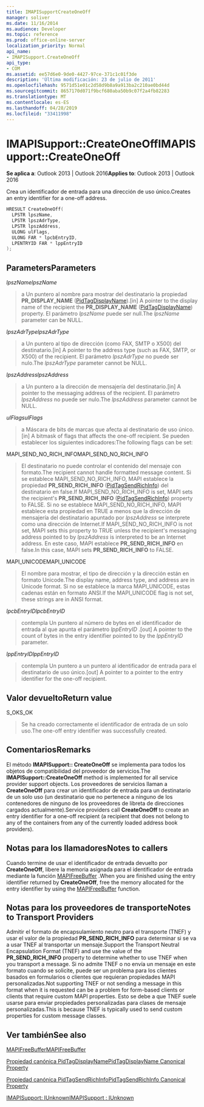 ```yaml
---
title: IMAPISupportCreateOneOff
manager: soliver
ms.date: 11/16/2014
ms.audience: Developer
ms.topic: reference
ms.prod: office-online-server
localization_priority: Normal
api_name:
- IMAPISupport.CreateOneOff
api_type:
- COM
ms.assetid: ee57d6e0-9de0-4427-97ce-371c1c01f3de
description: 'Última modificación: 23 de julio de 2011'
ms.openlocfilehash: 9571d51e01c2d58d9b8a9a913ba2c210ae0bd44d
ms.sourcegitcommit: 8657170d071f9bcf680aba50b9c07f2a4fb82283
ms.translationtype: MT
ms.contentlocale: es-ES
ms.lasthandoff: 04/28/2019
ms.locfileid: "33411998"
---
```

# <a name="imapisupportcreateoneoff"></a><span data-ttu-id="102ba-103">IMAPISupport::CreateOneOff</span><span class="sxs-lookup"><span data-stu-id="102ba-103">IMAPISupport::CreateOneOff</span></span>

  
  
<span data-ttu-id="102ba-104">**Se aplica a**: Outlook 2013 | Outlook 2016</span><span class="sxs-lookup"><span data-stu-id="102ba-104">**Applies to**: Outlook 2013 | Outlook 2016</span></span> 
  
<span data-ttu-id="102ba-105">Crea un identificador de entrada para una dirección de uso único.</span><span class="sxs-lookup"><span data-stu-id="102ba-105">Creates an entry identifier for a one-off address.</span></span>
  
```cpp
HRESULT CreateOneOff(
  LPSTR lpszName,
  LPSTR lpszAdrType,
  LPSTR lpszAddress,
  ULONG ulFlags,
  ULONG FAR * lpcbEntryID,
  LPENTRYID FAR * lppEntryID
);
```

## <a name="parameters"></a><span data-ttu-id="102ba-106">Parameters</span><span class="sxs-lookup"><span data-stu-id="102ba-106">Parameters</span></span>

 <span data-ttu-id="102ba-107">_lpszName_</span><span class="sxs-lookup"><span data-stu-id="102ba-107">_lpszName_</span></span>
  
> <span data-ttu-id="102ba-108">a Un puntero al nombre para mostrar del destinatario la propiedad **PR_DISPLAY_NAME** ([PidTagDisplayName](pidtagdisplayname-canonical-property.md)).</span><span class="sxs-lookup"><span data-stu-id="102ba-108">[in] A pointer to the display name of the recipient the **PR_DISPLAY_NAME** ([PidTagDisplayName](pidtagdisplayname-canonical-property.md)) property.</span></span> <span data-ttu-id="102ba-109">El parámetro _lpszName_ puede ser null.</span><span class="sxs-lookup"><span data-stu-id="102ba-109">The  _lpszName_ parameter can be NULL.</span></span> 
    
 <span data-ttu-id="102ba-110">_lpszAdrType_</span><span class="sxs-lookup"><span data-stu-id="102ba-110">_lpszAdrType_</span></span>
  
> <span data-ttu-id="102ba-111">a Un puntero al tipo de dirección (como FAX, SMTP o X500) del destinatario.</span><span class="sxs-lookup"><span data-stu-id="102ba-111">[in] A pointer to the address type (such as FAX, SMTP, or X500) of the recipient.</span></span> <span data-ttu-id="102ba-112">El parámetro _lpszAdrType_ no puede ser nulo.</span><span class="sxs-lookup"><span data-stu-id="102ba-112">The  _lpszAdrType_ parameter cannot be NULL.</span></span> 
    
 <span data-ttu-id="102ba-113">_lpszAddress_</span><span class="sxs-lookup"><span data-stu-id="102ba-113">_lpszAddress_</span></span>
  
> <span data-ttu-id="102ba-114">a Un puntero a la dirección de mensajería del destinatario.</span><span class="sxs-lookup"><span data-stu-id="102ba-114">[in] A pointer to the messaging address of the recipient.</span></span> <span data-ttu-id="102ba-115">El parámetro _lpszAddress_ no puede ser nulo.</span><span class="sxs-lookup"><span data-stu-id="102ba-115">The  _lpszAddress_ parameter cannot be NULL.</span></span> 
    
 <span data-ttu-id="102ba-116">_ulFlags_</span><span class="sxs-lookup"><span data-stu-id="102ba-116">_ulFlags_</span></span>
  
> <span data-ttu-id="102ba-117">a Máscara de bits de marcas que afecta al destinatario de uso único.</span><span class="sxs-lookup"><span data-stu-id="102ba-117">[in] A bitmask of flags that affects the one-off recipient.</span></span> <span data-ttu-id="102ba-118">Se pueden establecer los siguientes indicadores:</span><span class="sxs-lookup"><span data-stu-id="102ba-118">The following flags can be set:</span></span>
    
<span data-ttu-id="102ba-119">MAPI_SEND_NO_RICH_INFO</span><span class="sxs-lookup"><span data-stu-id="102ba-119">MAPI_SEND_NO_RICH_INFO</span></span> 
  
> <span data-ttu-id="102ba-120">El destinatario no puede controlar el contenido del mensaje con formato.</span><span class="sxs-lookup"><span data-stu-id="102ba-120">The recipient cannot handle formatted message content.</span></span> <span data-ttu-id="102ba-121">Si se establece MAPI_SEND_NO_RICH_INFO, MAPI establece la propiedad **PR_SEND_RICH_INFO** ([PidTagSendRichInfo](pidtagsendrichinfo-canonical-property.md)) del destinatario en false.</span><span class="sxs-lookup"><span data-stu-id="102ba-121">If MAPI_SEND_NO_RICH_INFO is set, MAPI sets the recipient's **PR_SEND_RICH_INFO** ([PidTagSendRichInfo](pidtagsendrichinfo-canonical-property.md)) property to FALSE.</span></span> <span data-ttu-id="102ba-122">Si no se establece MAPI_SEND_NO_RICH_INFO, MAPI establece esta propiedad en TRUE a menos que la dirección de mensajería del destinatario apuntado por _lpszAddress_ se interprete como una dirección de Internet.</span><span class="sxs-lookup"><span data-stu-id="102ba-122">If MAPI_SEND_NO_RICH_INFO is not set, MAPI sets this property to TRUE unless the recipient's messaging address pointed to by  _lpszAddress_ is interpreted to be an Internet address.</span></span> <span data-ttu-id="102ba-123">En este caso, MAPI establece **PR_SEND_RICH_INFO** en false.</span><span class="sxs-lookup"><span data-stu-id="102ba-123">In this case, MAPI sets **PR_SEND_RICH_INFO** to FALSE.</span></span> 
    
<span data-ttu-id="102ba-124">MAPI_UNICODE</span><span class="sxs-lookup"><span data-stu-id="102ba-124">MAPI_UNICODE</span></span> 
  
> <span data-ttu-id="102ba-125">El nombre para mostrar, el tipo de dirección y la dirección están en formato Unicode.</span><span class="sxs-lookup"><span data-stu-id="102ba-125">The display name, address type, and address are in Unicode format.</span></span> <span data-ttu-id="102ba-126">Si no se establece la marca MAPI_UNICODE, estas cadenas están en formato ANSI.</span><span class="sxs-lookup"><span data-stu-id="102ba-126">If the MAPI_UNICODE flag is not set, these strings are in ANSI format.</span></span>
    
 <span data-ttu-id="102ba-127">_lpcbEntryID_</span><span class="sxs-lookup"><span data-stu-id="102ba-127">_lpcbEntryID_</span></span>
  
> <span data-ttu-id="102ba-128">contempla Un puntero al número de bytes en el identificador de entrada al que apunta el parámetro _lppEntryID_ .</span><span class="sxs-lookup"><span data-stu-id="102ba-128">[out] A pointer to the count of bytes in the entry identifier pointed to by the  _lppEntryID_ parameter.</span></span> 
    
 <span data-ttu-id="102ba-129">_lppEntryID_</span><span class="sxs-lookup"><span data-stu-id="102ba-129">_lppEntryID_</span></span>
  
> <span data-ttu-id="102ba-130">contempla Un puntero a un puntero al identificador de entrada para el destinatario de uso único.</span><span class="sxs-lookup"><span data-stu-id="102ba-130">[out] A pointer to a pointer to the entry identifier for the one-off recipient.</span></span>
    
## <a name="return-value"></a><span data-ttu-id="102ba-131">Valor devuelto</span><span class="sxs-lookup"><span data-stu-id="102ba-131">Return value</span></span>

<span data-ttu-id="102ba-132">S_OK</span><span class="sxs-lookup"><span data-stu-id="102ba-132">S_OK</span></span> 
  
> <span data-ttu-id="102ba-133">Se ha creado correctamente el identificador de entrada de un solo uso.</span><span class="sxs-lookup"><span data-stu-id="102ba-133">The one-off entry identifier was successfully created.</span></span>
    
## <a name="remarks"></a><span data-ttu-id="102ba-134">Comentarios</span><span class="sxs-lookup"><span data-stu-id="102ba-134">Remarks</span></span>

<span data-ttu-id="102ba-135">El método **IMAPISupport:: CreateOneOff** se implementa para todos los objetos de compatibilidad del proveedor de servicios.</span><span class="sxs-lookup"><span data-stu-id="102ba-135">The **IMAPISupport::CreateOneOff** method is implemented for all service provider support objects.</span></span> <span data-ttu-id="102ba-136">Los proveedores de servicios llaman a **CreateOneOff** para crear un identificador de entrada para un destinatario de un solo uso (un destinatario que no pertenece a ninguno de los contenedores de ninguno de los proveedores de libreta de direcciones cargados actualmente).</span><span class="sxs-lookup"><span data-stu-id="102ba-136">Service providers call **CreateOneOff** to create an entry identifier for a one-off recipient (a recipient that does not belong to any of the containers from any of the currently loaded address book providers).</span></span> 
  
## <a name="notes-to-callers"></a><span data-ttu-id="102ba-137">Notas para los llamadores</span><span class="sxs-lookup"><span data-stu-id="102ba-137">Notes to callers</span></span>

<span data-ttu-id="102ba-138">Cuando termine de usar el identificador de entrada devuelto por **CreateOneOff**, libere la memoria asignada para el identificador de entrada mediante la función [MAPIFreeBuffer](mapifreebuffer.md) .</span><span class="sxs-lookup"><span data-stu-id="102ba-138">When you are finished using the entry identifier returned by **CreateOneOff**, free the memory allocated for the entry identifier by using the [MAPIFreeBuffer](mapifreebuffer.md) function.</span></span> 
  
## <a name="notes-to-transport-providers"></a><span data-ttu-id="102ba-139">Notas para los proveedores de transporte</span><span class="sxs-lookup"><span data-stu-id="102ba-139">Notes to Transport Providers</span></span>

<span data-ttu-id="102ba-140">Admitir el formato de encapsulamiento neutro para el transporte (TNEF) y usar el valor de la propiedad **PR_SEND_RICH_INFO** para determinar si se va a usar TNEF al transportar un mensaje.</span><span class="sxs-lookup"><span data-stu-id="102ba-140">Support the Transport Neutral Encapsulation Format (TNEF) and use the value of the **PR_SEND_RICH_INFO** property to determine whether to use TNEF when you transport a message.</span></span> <span data-ttu-id="102ba-141">Si no admite TNEF o no envía un mensaje en este formato cuando se solicite, puede ser un problema para los clientes basados en formularios o clientes que requieran propiedades MAPI personalizadas.</span><span class="sxs-lookup"><span data-stu-id="102ba-141">Not supporting TNEF or not sending a message in this format when it is requested can be a problem for form-based clients or clients that require custom MAPI properties.</span></span> <span data-ttu-id="102ba-142">Esto se debe a que TNEF suele usarse para enviar propiedades personalizadas para clases de mensaje personalizadas.</span><span class="sxs-lookup"><span data-stu-id="102ba-142">This is because TNEF is typically used to send custom properties for custom message classes.</span></span> 
  
## <a name="see-also"></a><span data-ttu-id="102ba-143">Ver también</span><span class="sxs-lookup"><span data-stu-id="102ba-143">See also</span></span>



[<span data-ttu-id="102ba-144">MAPIFreeBuffer</span><span class="sxs-lookup"><span data-stu-id="102ba-144">MAPIFreeBuffer</span></span>](mapifreebuffer.md)
  
[<span data-ttu-id="102ba-145">Propiedad canónica PidTagDisplayName</span><span class="sxs-lookup"><span data-stu-id="102ba-145">PidTagDisplayName Canonical Property</span></span>](pidtagdisplayname-canonical-property.md)
  
[<span data-ttu-id="102ba-146">Propiedad canónica PidTagSendRichInfo</span><span class="sxs-lookup"><span data-stu-id="102ba-146">PidTagSendRichInfo Canonical Property</span></span>](pidtagsendrichinfo-canonical-property.md)
  
[<span data-ttu-id="102ba-147">IMAPISupport: IUnknown</span><span class="sxs-lookup"><span data-stu-id="102ba-147">IMAPISupport : IUnknown</span></span>](imapisupportiunknown.md)

